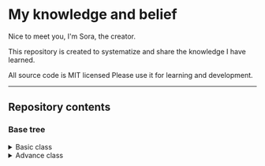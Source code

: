 # My knowledge and belief

Nice to meet you, I'm Sora, the creator.

This repository is created to systematize and share the knowledge I have learned.

All source code is MIT licensed
Please use it for learning and development.

___

## Repository contents
### Base tree
<details>
<summary>Basic class</summary>

> 1. Commentary on the language
> 1. Development environment and steps to Hello World
> 1. Four arithmetic operations with CUI, handling of character strings
> 1. if, Switch-case statement
> 1. for, while statement
> 1. Loading external libraries
> 1. file read, write
> 1. CSV read
> 1. CUI mini game
> 1. GUI mini game

</details>

<details>
<summary>Advance class</summary>
</details>


